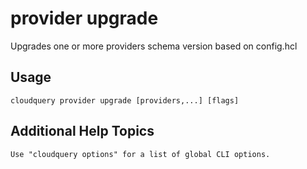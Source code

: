 # provider upgrade

Upgrades one or more providers schema version based on config.hcl

## Usage

```
cloudquery provider upgrade [providers,...] [flags]
```

## Additional Help Topics

```
Use "cloudquery options" for a list of global CLI options.
```
